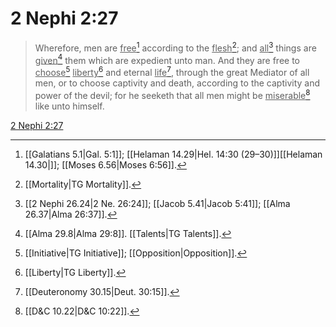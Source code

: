 # 2 Nephi 2:27

> Wherefore, men are <u>free</u>[^a] according to the <u>flesh</u>[^b]; and <u>all</u>[^c] things are <u>given</u>[^d] them which are expedient unto man. And they are free to <u>choose</u>[^e] <u>liberty</u>[^f] and eternal <u>life</u>[^g], through the great Mediator of all men, or to choose captivity and death, according to the captivity and power of the devil; for he seeketh that all men might be <u>miserable</u>[^h] like unto himself.

[2 Nephi 2:27](https://www.churchofjesuschrist.org/study/scriptures/bofm/2-ne/2?lang=eng&id=p27#p27)


[^a]: [[Galatians 5.1|Gal. 5:1]]; [[Helaman 14.29|Hel. 14:30 (29–30)]][[Helaman 14.30|]]; [[Moses 6.56|Moses 6:56]].  
[^b]: [[Mortality|TG Mortality]].  
[^c]: [[2 Nephi 26.24|2 Ne. 26:24]]; [[Jacob 5.41|Jacob 5:41]]; [[Alma 26.37|Alma 26:37]].  
[^d]: [[Alma 29.8|Alma 29:8]]. [[Talents|TG Talents]].  
[^e]: [[Initiative|TG Initiative]]; [[Opposition|Opposition]].  
[^f]: [[Liberty|TG Liberty]].  
[^g]: [[Deuteronomy 30.15|Deut. 30:15]].  
[^h]: [[D&C 10.22|D&C 10:22]].  
